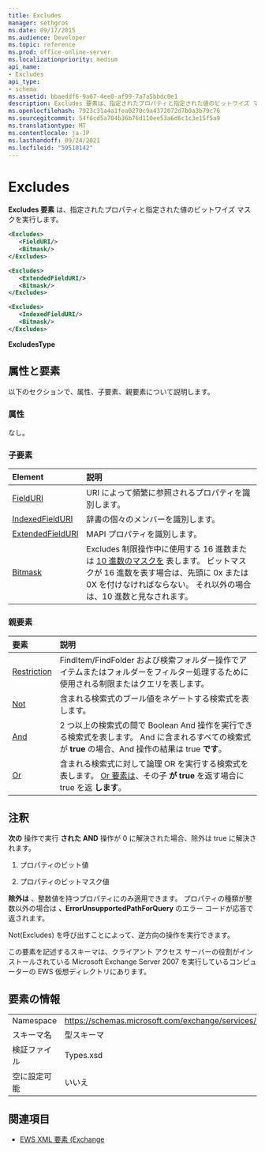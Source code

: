 ```yaml
---
title: Excludes
manager: sethgros
ms.date: 09/17/2015
ms.audience: Developer
ms.topic: reference
ms.prod: office-online-server
ms.localizationpriority: medium
api_name:
- Excludes
api_type:
- schema
ms.assetid: bbaeddf6-9a67-4ee0-af99-7a7a5bbdc0e1
description: Excludes 要素は、指定されたプロパティと指定された値のビットワイズ マスクを実行します。
ms.openlocfilehash: 7923c31a4a1fea0270c9a4372072d7b0a3b79c76
ms.sourcegitcommit: 54f6cd5a704b36b76d110ee53a6d6c1c3e15f5a9
ms.translationtype: MT
ms.contentlocale: ja-JP
ms.lasthandoff: 09/24/2021
ms.locfileid: "59510142"
---
```

# <a name="excludes"></a>Excludes

**Excludes 要素** は、指定されたプロパティと指定された値のビットワイズ マスクを実行します。 
  
```xml
<Excludes>
   <FieldURI/>
   <Bitmask/>
</Excludes>
```

```xml
<Excludes>
   <ExtendedFieldURI/> 
   <Bitmask/>
</Excludes>
```

```xml
<Excludes>
   <IndexedFieldURI/> 
   <Bitmask/>
</Excludes>
```

**ExcludesType**

## <a name="attributes-and-elements"></a>属性と要素

以下のセクションで、属性、子要素、親要素について説明します。
  
### <a name="attributes"></a>属性

なし。
  
### <a name="child-elements"></a>子要素

|**Element**|**説明**|
|:-----|:-----|
|[FieldURI](fielduri.md) <br/> |URI によって頻繁に参照されるプロパティを識別します。  <br/> |
|[IndexedFieldURI](indexedfielduri.md) <br/> |辞書の個々のメンバーを識別します。  <br/> |
|[ExtendedFieldURI](extendedfielduri.md) <br/> |MAPI プロパティを識別します。  <br/> |
|[Bitmask](bitmask.md) <br/> |Excludes 制限操作中に使用する 16 進数または [10 進数のマスクを](excludes.md) 表します。 ビットマスクが 16 進数を表す場合は、先頭に 0x または 0X を付けなければならない。 それ以外の場合は、10 進数と見なされます。  <br/> |
   
### <a name="parent-elements"></a>親要素

|**要素**|**説明**|
|:-----|:-----|
|[Restriction](restriction.md) <br/> |FindItem/FindFolder および検索フォルダー操作でアイテムまたはフォルダーをフィルター処理するために使用される制限またはクエリを表します。  <br/> |
|[Not](not.md) <br/> |含まれる検索式のブール値をネゲートする検索式を表します。  <br/> |
|[And](and.md) <br/> |2 つ以上の検索式の間で Boolean And 操作を実行できる検索式を表します。 And に含まれるすべての検索式が **true** の場合、And 操作の結果は true **です**。  <br/> |
|[Or](or.md) <br/> |含まれる検索式に対して論理 OR を実行する検索式を表します。 [Or 要素は](or.md)、その子 **が true** を返す場合に true を返 **します**。  <br/> |
   
## <a name="remarks"></a>注釈

**次の** 操作で実行 **された AND** 操作が 0 に解決された場合、除外は true に解決されます。 
  
1. プロパティのビット値
    
2. プロパティのビットマスク値
    
**除外は** 、整数値を持つプロパティにのみ適用できます。 プロパティの種類が整数以外の場合は **、ErrorUnsupportedPathForQuery** のエラー コードが応答で返されます。 
  
Not(Excludes) を呼び出すことによって、逆方向の操作を実行できます。
  
この要素を記述するスキーマは、クライアント アクセス サーバーの役割がインストールされている Microsoft Exchange Server 2007 を実行しているコンピューターの EWS 仮想ディレクトリにあります。
  
## <a name="element-information"></a>要素の情報

|||
|:-----|:-----|
|Namespace  <br/> |https://schemas.microsoft.com/exchange/services/2006/types  <br/> |
|スキーマ名  <br/> |型スキーマ  <br/> |
|検証ファイル  <br/> |Types.xsd  <br/> |
|空に設定可能  <br/> |いいえ  <br/> |
   
## <a name="see-also"></a>関連項目

- [EWS XML 要素 (Exchange](ews-xml-elements-in-exchange.md)

